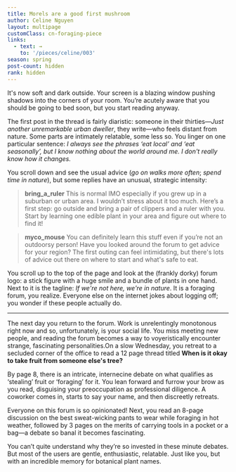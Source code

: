 ```yaml
---
title: Morels are a good first mushroom
author: Celine Nguyen
layout: multipage
customClass: cn-foraging-piece
links:
  - text: →
    to: '/pieces/celine/003'
season: spring
post-count: hidden
rank: hidden
---
```


It's now soft and dark outside. Your screen is a blazing window pushing shadows into the corners of your room. You’re acutely aware that you should be going to bed soon, but you start reading anyway.

The first post in the thread is fairly diaristic: someone in their thirties—*Just another unremarkable urban dweller*, they write—who feels distant from nature. Some parts are intimately relatable, some less so. You linger on one particular sentence: *I always see the phrases ‘eat local’ and ‘eat seasonally’, but I know nothing about the world around me. I don't really know how it changes.*

You scroll down and see the usual advice (*go on walks more often*; *spend time in nature*), but some replies have an unusual, strategic intensity:

> **bring_a_ruler** This is normal IMO especially if you grew up in a suburban or urban area. I wouldn’t stress about it too much. Here’s a first step: go outside and  bring a pair of clippers and a ruler with you. Start by learning one edible plant in your area and figure out where to find it!


> **myco_mouse** You can definitely learn this stuff even if you’re not an outdoorsy person! Have you looked around the forum to get advice for your region? The first outing can feel intimidating, but there's lots of advice out there on where to start and what's safe to eat.

You scroll up to the top of the page and look at the (frankly dorky) forum logo: a stick figure with a huge smile and a bundle of plants in one hand. Next to it is the tagline: *If we're not here, we're in nature*. It is a foraging forum, you realize. Everyone else on the internet jokes about logging off; you wonder if these people actually do.

---

The next day you return to the forum. Work is unrelentingly monotonous right now and so, unfortunately, is your social life. You miss meeting new people, and reading the forum becomes a way to voyeristically encounter strange, fascinating personalities.On a slow Wednesday, you retreat to a secluded corner of the office to read a 12 page thread titled **When is it okay to take fruit from someone else's tree?**

By page 8, there is an intricate, internecine debate on what qualifies as ‘stealing’ fruit or ‘foraging’ for it. You lean forward and furrow your brow as you read, disguising your preoccupation as professional diligence. A coworker comes in, starts to say your name, and then discreetly retreats.

Everyone on this forum is so opinionated! Next, you read an 8-page discussion on the best sweat-wicking pants to wear while foraging in hot weather, followed by 3 pages on the merits of carrying tools in a pocket or a bag—a debate so banal it becomes fascinating.

You can’t quite understand why they’re so invested in these minute debates. But most of the users are gentle, enthusiastic, relatable. Just like you, but with an incredible memory for botanical plant names.
